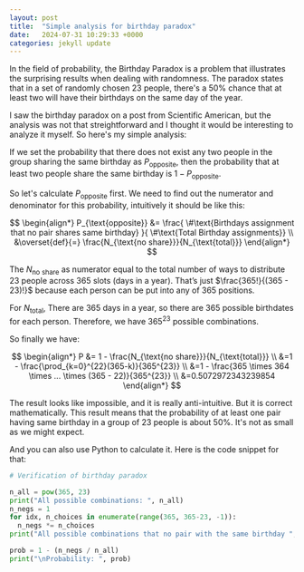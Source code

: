 ```yaml
---
layout: post
title:  "Simple analysis for birthday paradox"
date:   2024-07-31 10:29:33 +0000
categories: jekyll update
---
```


In the field of probability, the Birthday Paradox is a problem that illustrates the surprising results when dealing with randomness. The paradox states that in a set of randomly chosen 23 people, there's a 50% chance that at least two will have their birthdays on the same day of the year.

I saw the birthday paradox on a post from Scientific American, but the analysis was not that streightforward and I thought it would be interesting to analyze it myself. So here's my simple analysis:

If we set the probability that there does not exist any two people in the group sharing the same birthday as $P_{\text{opposite}}$, then the probability that at least two people share the same birthday is $1 - P_{\text{opposite}}$.

So let's calculate $P_{\text{opposite}}$ first. We need to find out the numerator and denominator for this probability, intuitively it should be like this:

$$
\begin{align*}
P_{\text{opposite}} &= \frac{ \#\text{Birthdays assignment that no pair shares same birthday} }{ \#\text{Total Birthday assignments}}  \\
&\overset{def}{=} \frac{N_{\text{no share}}}{N_{\text{total}}}
\end{align*}
$$

The $N_{\text{no share}}$ as numerator equal to the total number of ways to distribute 23 people across 365 slots (days in a year). That’s just $\frac{365!}{(365 - 23)!}$ because each person can be put into any of 365 positions.

For $N_{\text{total}}$, There are 365 days in a year, so there are 365 possible birthdates for each person. Therefore, we have $365^{23}$ possible combinations. 

So finally we have:


$$
\begin{align*}
P &= 1 - \frac{N_{\text{no share}}}{N_{\text{total}}} \\
&=1 - \frac{\prod_{k=0}^{22}(365-k)}{365^{23}}   \\
&=1 -  \frac{365 \times 364 \times ... \times (365 - 22)}{365^{23}} \\
&=0.5072972343239854
\end{align*}
$$

The result looks like impossible, and it is really anti-intuitive. But it is correct mathematically. This result means that the probability of at least one pair having same birthday in a group of 23 people is about 50%. It's not as small as we might expect.

And you can also use Python to calculate it. Here is the code snippet for that:

```python
# Verification of birthday paradox

n_all = pow(365, 23)
print("All possible combinations: ", n_all)
n_negs = 1
for idx, n_choices in enumerate(range(365, 365-23, -1)):
  n_negs *= n_choices
print("All possible combinations that no pair with the same birthday ", n_negs)

prob = 1 - (n_negs / n_all)
print("\nProbability: ", prob)
```

